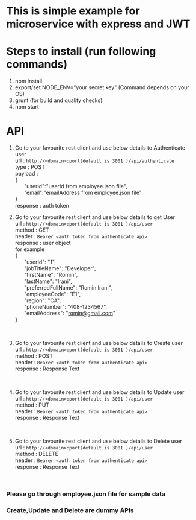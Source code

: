# This is simple example for microservice with express and JWT

# Steps to install (run following commands)

1) npm install
2) export/set NODE_ENV="your secret key" (Command depends on your OS)
3) grunt (for build and quality checks)
4) npm start

# API
1) Go to your favourite rest client and use below details to Authenticate user<br />
	url : `http://<domain>:port(default is 3001 )/api/authenticate`<br />
	type : POST<br />
	payload : <br />{<br />
			&nbsp;&nbsp;&nbsp;&nbsp;&nbsp;&nbsp;"userid":"userId from employee.json file",<br />
			&nbsp;&nbsp;&nbsp;&nbsp;&nbsp;&nbsp;"email":"emailAddress from employee.json file"<br />
		}<br />
	response : auth token<br />

2) Go to your favourite rest client and use below details to get User<br />
	url : `http://<domain>:port(default is 3001 )/api/user`<br />
	method : GET<br />
	header : `Bearer <auth token from authenticate api>`<br />
	response : user object<br />
	for example<br />
	  {<br />
		  &nbsp;&nbsp;&nbsp;&nbsp;&nbsp;&nbsp;"userId": "1",<br />
		  &nbsp;&nbsp;&nbsp;&nbsp;&nbsp;&nbsp;"jobTitleName": "Developer",<br />
		  &nbsp;&nbsp;&nbsp;&nbsp;&nbsp;&nbsp;"firstName": "Romin",<br />
		  &nbsp;&nbsp;&nbsp;&nbsp;&nbsp;&nbsp;"lastName": "Irani",<br />
		  &nbsp;&nbsp;&nbsp;&nbsp;&nbsp;&nbsp;"preferredFullName": "Romin Irani",<br />
		  &nbsp;&nbsp;&nbsp;&nbsp;&nbsp;&nbsp;"employeeCode": "E1",<br />
		  &nbsp;&nbsp;&nbsp;&nbsp;&nbsp;&nbsp;"region": "CA",<br />
		  &nbsp;&nbsp;&nbsp;&nbsp;&nbsp;&nbsp;"phoneNumber": "408-1234567",<br />
		  &nbsp;&nbsp;&nbsp;&nbsp;&nbsp;&nbsp;"emailAddress": "romin@gmail.com"<br />
		}
<br />

3) Go to your favourite rest client and use below details to Create user<br />
	url : `http://<domain>:port(default is 3001 )/api/user`<br />
	method : POST<br />
	header : `Bearer <auth token from authenticate api>`<br />
	response : Response Text
<br />

4) Go to your favourite rest client and use below details to Update user<br />
	url : `http://<domain>:port(default is 3001 )/api/user`<br />
	method : PUT<br />
	header : `Bearer <auth token from authenticate api>`<br />
	response : Response Text
<br />

5) Go to your favourite rest client and use below details to Delete user<br />
	url : `http://<domain>:port(default is 3001 )/api/user`<br />
	method : DELETE<br />
	header : `Bearer <auth token from authenticate api>`<br />
	response : Response Text
<br />

### Please go through employee.json file for sample data<br />
### Create,Update and Delete are dummy APIs<br />
